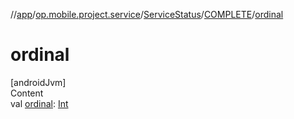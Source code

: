 //[app](../../../../index.md)/[op.mobile.project.service](../../index.md)/[ServiceStatus](../index.md)/[COMPLETE](index.md)/[ordinal](ordinal.md)



# ordinal  
[androidJvm]  
Content  
val [ordinal](ordinal.md): [Int](https://kotlinlang.org/api/latest/jvm/stdlib/kotlin/-int/index.html)  



